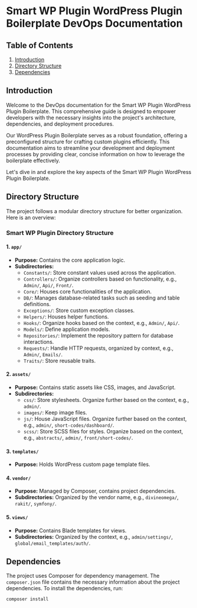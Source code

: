 # Smart WP Plugin WordPress Plugin Boilerplate DevOps Documentation

## Table of Contents

1. [Introduction](#introduction)
2. [Directory Structure](#directory-structure)
3. [Dependencies](#dependencies)

## Introduction

Welcome to the DevOps documentation for the Smart WP Plugin WordPress Plugin Boilerplate. This comprehensive guide is designed to empower developers with the necessary insights into the project's architecture, dependencies, and deployment procedures.

Our WordPress Plugin Boilerplate serves as a robust foundation, offering a preconfigured structure for crafting custom plugins efficiently. This documentation aims to streamline your development and deployment processes by providing clear, concise information on how to leverage the boilerplate effectively.

Let's dive in and explore the key aspects of the Smart WP Plugin WordPress Plugin Boilerplate.

## Directory Structure

The project follows a modular directory structure for better organization. Here is an overview:

### Smart WP Plugin Directory Structure

#### 1. `app/`

- **Purpose:** Contains the core application logic.
- **Subdirectories:**
  - `Constants/`: Store constant values used across the application.
  - `Controllers/`: Organize controllers based on functionality, e.g., `Admin/`, `Api/`, `Front/`.
  - `Core/`: Houses core functionalities of the application.
  - `DB/`: Manages database-related tasks such as seeding and table definitions.
  - `Exceptions/`: Store custom exception classes.
  - `Helpers/`: Houses helper functions.
  - `Hooks/`: Organize hooks based on the context, e.g., `Admin/`, `Api/`.
  - `Models/`: Define application models.
  - `Repositories/`: Implement the repository pattern for database interactions.
  - `Requests/`: Handle HTTP requests, organized by context, e.g., `Admin/`, `Emails/`.
  - `Traits/`: Store reusable traits.

#### 2. `assets/`

- **Purpose:** Contains static assets like CSS, images, and JavaScript.
- **Subdirectories:**
  - `css/`: Store stylesheets. Organize further based on the context, e.g., `admin/`.
  - `images/`: Keep image files.
  - `js/`: House JavaScript files. Organize further based on the context, e.g., `admin/`, `short-codes/dashboard/`.
  - `scss/`: Store SCSS files for styles. Organize based on the context, e.g., `abstracts/`, `admin/`, `front/short-codes/`.

#### 3. `templates/`

- **Purpose:** Holds WordPress custom page template files.

#### 4. `vendor/`

- **Purpose:** Managed by Composer, contains project dependencies.
- **Subdirectories:** Organized by the vendor name, e.g., `divineomega/`, `rakit/`, `symfony/`.

#### 5. `views/`

- **Purpose:** Contains Blade templates for views.
- **Subdirectories:** Organized by the context, e.g., `admin/settings/`, `global/email_templates/auth/`.

## Dependencies

The project uses Composer for dependency management. The `composer.json` file contains the necessary information about the project dependencies. To install the dependencies, run:

```bash
composer install

